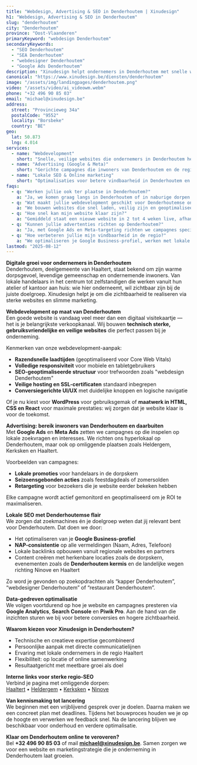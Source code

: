 ```yaml
---
title: "Webdesign, Advertising & SEO in Denderhoutem | Xinudesign"
h1: "Webdesign, Advertising & SEO in Denderhoutem"
slug: "denderhoutem"
city: "Denderhoutem"
province: "Oost-Vlaanderen"
primaryKeyword: "webdesign Denderhoutem"
secondaryKeywords:
  - "SEO Denderhoutem"
  - "SEA Denderhoutem"
  - "webdesigner Denderhoutem"
  - "Google Ads Denderhoutem"
description: "Xinudesign helpt ondernemers in Denderhoutem met snelle websites, gerichte advertentiecampagnes en lokale SEO-strategieën die inspelen op de troeven van het dorp."
canonical: "https://www.xinudesign.be/diensten/denderhoutem"
image: "/assets/img/landingpages/denderhoutem.png"
video: "/assets/video/ai_videowm.webm"
phone: "+32 496 90 85 03"
email: "michael@xinudesign.be"
address:
  street: "Provincieweg 34a"
  postalCode: "9552"
  locality: "Borsbeke"
  country: "BE"
geo:
  lat: 50.873
  lng: 4.014
services:
  - name: "Webdevelopment"
    short: "Snelle, veilige websites die ondernemers in Denderhoutem helpen groeien."
  - name: "Advertising (Google & Meta)"
    short: "Gerichte campagnes die inwoners van Denderhoutem en de regio bereiken."
  - name: "Lokale SEO & Online marketing"
    short: "Optimalisaties voor betere vindbaarheid in Denderhoutem en omgeving."
faqs:
  - q: "Werken jullie ook ter plaatse in Denderhoutem?"
    a: "Ja, we komen graag langs in Denderhoutem of in naburige dorpen zoals [Ninove](/diensten/ninove), [Haaltert](/diensten/haaltert) en [Heldergem](/diensten/heldergem). Online overleg is uiteraard ook mogelijk."
  - q: "Wat maakt jullie webdevelopment geschikt voor Denderhoutemse ondernemers?"
    a: "We bouwen websites die snel laden, veilig zijn en geoptimaliseerd zijn voor lokale zoekopdrachten. Zo bereik je zowel je dorpsklanten als klanten uit de bredere regio."
  - q: "Hoe snel kan mijn website klaar zijn?"
    a: "Gemiddeld staat een nieuwe website in 2 tot 4 weken live, afhankelijk van de omvang en beschikbare content."
  - q: "Kunnen jullie advertenties richten op Denderhoutem?"
    a: "Ja, met Google Ads en Meta-targeting richten we campagnes specifiek op Denderhoutem en omliggende dorpen."
  - q: "Hoe verbeteren jullie mijn vindbaarheid in de regio?"
    a: "We optimaliseren je Google Business-profiel, werken met lokale trefwoorden en bouwen backlinks vanuit relevante regionale websites."
lastmod: "2025-08-12"
---
```


**Digitale groei voor ondernemers in Denderhoutem**  
Denderhoutem, deelgemeente van Haaltert, staat bekend om zijn warme dorpsgevoel, levendige gemeenschap en ondernemende inwoners. Van lokale handelaars in het centrum tot zelfstandigen die werken vanuit hun atelier of kantoor aan huis: wie hier onderneemt, wil zichtbaar zijn bij de juiste doelgroep. Xinudesign helpt je om die zichtbaarheid te realiseren via sterke websites en slimme marketing.

**Webdevelopment op maat van Denderhoutem**  
Een goede website is vandaag veel meer dan een digitaal visitekaartje — het is je belangrijkste verkoopkanaal. Wij bouwen **technisch sterke, gebruiksvriendelijke en veilige websites** die perfect passen bij je onderneming.

Kenmerken van onze webdevelopment-aanpak:

- **Razendsnelle laadtijden** (geoptimaliseerd voor Core Web Vitals)
- **Volledige responsiviteit** voor mobiele en tabletgebruikers
- **SEO-geoptimaliseerde structuur** voor trefwoorden zoals "webdesign Denderhoutem"
- **Veilige hosting en SSL-certificaten** standaard inbegrepen
- **Conversiegerichte UI/UX** met duidelijke knoppen en logische navigatie

Of je nu kiest voor **WordPress** voor gebruiksgemak of **maatwerk in HTML, CSS en React** voor maximale prestaties: wij zorgen dat je website klaar is voor de toekomst.

**Advertising: bereik inwoners van Denderhoutem en daarbuiten**  
Met **Google Ads** en **Meta Ads** zetten we campagnes op die inspelen op lokale zoekvragen en interesses. We richten ons hyperlokaal op Denderhoutem, maar ook op omliggende plaatsen zoals Heldergem, Kerksken en Haaltert.

Voorbeelden van campagnes:

- **Lokale promoties** voor handelaars in de dorpskern
- **Seizoensgebonden acties** zoals feestdagdeals of zomersolden
- **Retargeting** voor bezoekers die je website eerder bekeken hebben

Elke campagne wordt actief gemonitord en geoptimaliseerd om je ROI te maximaliseren.

**Lokale SEO met Denderhoutemse flair**  
We zorgen dat zoekmachines én je doelgroep weten dat jij relevant bent voor Denderhoutem. Dat doen we door:

- Het optimaliseren van je **Google Business-profiel**
- **NAP-consistentie** op alle vermeldingen (Naam, Adres, Telefoon)
- Lokale backlinks opbouwen vanuit regionale websites en partners
- Content creëren met herkenbare locaties zoals de dorpskern, evenementen zoals de **Denderhoutem kermis** en de landelijke wegen richting Ninove en Haaltert

Zo word je gevonden op zoekopdrachten als “kapper Denderhoutem”, “webdesigner Denderhoutem” of “restaurant Denderhoutem”.

**Data-gedreven optimalisatie**  
We volgen voortdurend op hoe je website en campagnes presteren via **Google Analytics**, **Search Console** en **Piwik Pro**. Aan de hand van die inzichten sturen we bij voor betere conversies en hogere zichtbaarheid.

**Waarom kiezen voor Xinudesign in Denderhoutem?**

- Technische en creatieve expertise gecombineerd
- Persoonlijke aanpak met directe communicatielijnen
- Ervaring met lokale ondernemers in de regio Haaltert
- Flexibiliteit: op locatie of online samenwerking
- Resultaatgericht met meetbare groei als doel

**Interne links voor sterke regio-SEO**  
Verbind je pagina met omliggende dorpen:  
[Haaltert](/diensten/haaltert) • [Heldergem](/diensten/heldergem) • [Kerksken](/diensten/kerksken) • [Ninove](/diensten/ninove)

**Van kennismaking tot lancering**  
We beginnen met een vrijblijvend gesprek over je doelen. Daarna maken we een concreet plan met deadlines. Tijdens het bouwproces houden we je op de hoogte en verwerken we feedback snel. Na de lancering blijven we beschikbaar voor onderhoud en verdere optimalisatie.

**Klaar om Denderhoutem online te veroveren?**  
Bel **+32 496 90 85 03** of mail **[michael@xinudesign.be](mailto:michael@xinudesign.be)**. Samen zorgen we voor een website en marketingstrategie die je onderneming in Denderhoutem laat groeien.
